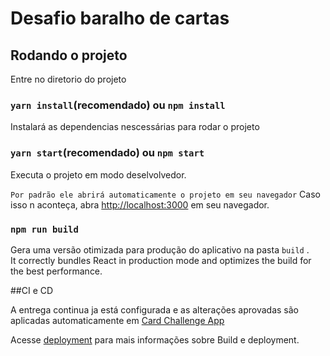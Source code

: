 # Desafio baralho de cartas

## Rodando o projeto

Entre no diretorio do projeto

### `yarn install`(recomendado) ou `npm install`

Instalará as dependencias nescessárias para rodar o projeto

### `yarn start`(recomendado) ou `npm start`

Executa o projeto em modo deselvolvedor.

``Por padrão ele abrirá automaticamente o projeto em seu navegador``
Caso isso n aconteça, abra [http://localhost:3000](http://localhost:3000) em seu navegador.

### `npm run build`

Gera uma versão otimizada para produção do aplicativo na pasta `build` .\
It correctly bundles React in production mode and optimizes the build for the best performance.

##CI e CD

A entrega continua ja está configurada e as alterações aprovadas são aplicadas automaticamente em [Card Challenge App](https://card-challenge-umber.vercel.app)

Acesse [deployment](https://facebook.github.io/create-react-app/docs/deployment) para mais informações sobre Build e deployment.
